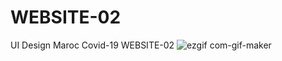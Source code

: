 # WEBSITE-02
UI Design Maroc Covid-19 WEBSITE-02
![ezgif com-gif-maker](https://user-images.githubusercontent.com/74277008/103138484-729f0500-46d3-11eb-9ac8-4c5481de3960.gif)

